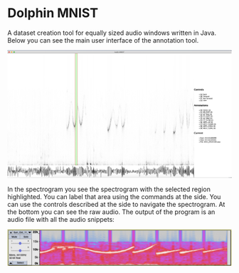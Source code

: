 # Dolphin MNIST
A dataset creation tool for equally sized audio windows written in Java.
Below you can see the main user interface of the annotation tool.

<img src="images/dolphin_mnist.png"/>

In the spectrogram you see the spectrogram with the
selected region highlighted. You can label that area
using the commands at the side. You can use the controls 
described at the side to navigate the spectrogram.
At the bottom you can see the raw audio.
The output of the program is an audio file with all the audio snippets:

<img src="images/spec_export.png"/>
